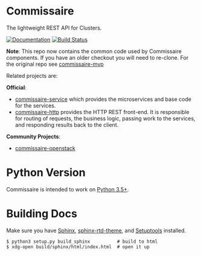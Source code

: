 Commissaire
===========
The lightweight REST API for Clusters.

[![Documentation](https://readthedocs.org/projects/commissaire/badge/?version=latest)](http://commissaire.readthedocs.org/) [![Build Status](https://travis-ci.org/projectatomic/commissaire.svg)](https://travis-ci.org/projectatomic/commissaire)

**Note**: This repo now contains the common code used by Commissaire components. If you have an older checkout you will need to re-clone. For the original repo see [commissaire-mvp](https://www.github.com/projectatomic/commissaire-mvp/)


Related projects are:

**Official**:

  * [commissaire-service](https://github.com/projectatomic/commissaire-service) which provides the microservices and base code for the services.
  * [commissaire-http](https://github.com/projectatomic/commissaire-http) provides the HTTP REST front-end. It is responsible for routing of requests, the business logic, passing work to the services, and responding results back to the client.

**Community Projects**:

  * [commissaire-openstack](https://github.com/portdirect/commissaire-openstack)


Python Version
==============
Commissaire is intended to work on [Python 3.5+](https://docs.python.org/3.5/).

Building Docs
=============
Make sure you have  [Sphinx](http://www.sphinx-doc.org/en/stable/), [sphinx-rtd-theme](https://pypi.python.org/pypi/sphinx_rtd_theme), and [Setuptools](https://setuptools.readthedocs.io/en/latest/) installed.

```shell
$ python3 setup.py build_sphinx          # build to html
$ xdg-open build/sphinx/html/index.html  # open it up
```
